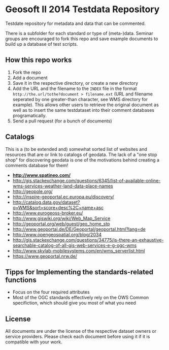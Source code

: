 # Geosoft II 2014 Testdata Repository

Testdate repository for metadata and data that can be commented.

There is a subfolder for each standard or type of (meta-)data. Seminar groups are encouraged to fork this repo and save example documents to build up a database of test scripts.

## How this repo works

1. Fork the repo
2. Add a document
  1. Save it in the respective directory, or create a new directory
  2. Add the URL and the filename to the `INDEX` file in the format `http://the.url/tothe?document > filename.ext` (URL and filename seperated by one greater-than character, see WMS directory for example). This allows other users to retrieve the original document as well as to insert the same testdataset into their comment databases programatically.
3. Send a pull request (for a bunch of documents)

## Catalogs

This is a (to be extended and) somewhat sorted list of websites and resources that are or link to catalogs of geodata. The lack of a "one stop shop" for discovering geodata is one of the motivations behind creating a comments database for them!

* **http://www.spatineo.com/**
* http://gis.stackexchange.com/questions/6345/list-of-available-online-wms-services-weather-land-data-place-names
* http://geopole.org/
* http://inspire-geoportal.ec.europa.eu/discovery/
* http://catalog.data.gov/dataset?q=WMS&sort=score+desc%2C+name+asc
* http://www.eurogeoss-broker.eu/
* http://www.giswiki.org/wiki/Web_Map_Service
* http://geoportal.org/web/guest/geo_home_stp
* http://www.geoportal.de/DE/Geoportal/geoportal.html?lang=de
* http://www.opengeospatial.org/blog/2034
* http://gis.stackexchange.com/questions/34775/is-there-an-exhaustive-searchable-catalog-of-all-gis-web-services-e-g-ogc-wms
* http://www.skylab-mobilesystems.com/en/wms_serverlist.html
* https://www.geoportal.nrw.de/

## Tipps for Implementing the standards-related functions

* Focus on the four required attributes
* Most of the OGC standards effectively rely on the OWS Common specifiction, which should give you most of what you need

## License

All documents are under the license of the respective dataset owners or service providers. Please check each document before using it if it is compatible with your work.
